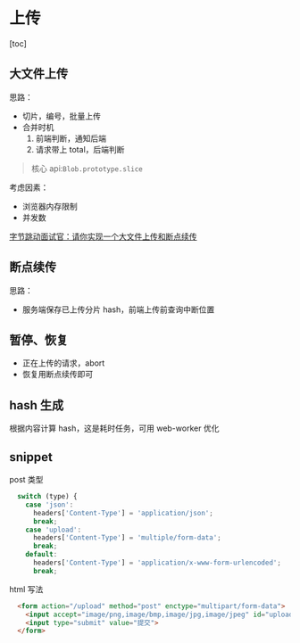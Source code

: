 # 上传
[toc]

## 大文件上传

思路：
- 切片，编号，批量上传
- 合并时机
    1. 前端判断，通知后端
    2. 请求带上 total，后端判断

> 核心 api:`Blob.prototype.slice`

考虑因素：
- 浏览器内存限制
- 并发数

[字节跳动面试官：请你实现一个大文件上传和断点续传](https://juejin.cn/post/6844904046436843527)

## 断点续传

思路：
- 服务端保存已上传分片 hash，前端上传前查询中断位置

## 暂停、恢复

- 正在上传的请求，abort
- 恢复用断点续传即可

## hash 生成

根据内容计算 hash，这是耗时任务，可用 web-worker 优化

## snippet

post 类型
```js
  switch (type) {
    case 'json':
      headers['Content-Type'] = 'application/json';
      break;
    case 'upload':
      headers['Content-Type'] = 'multiple/form-data';
      break;
    default:
      headers['Content-Type'] = 'application/x-www-form-urlencoded';
      break;
```

html 写法
```html
  <form action="/upload" method="post" enctype="multipart/form-data">
    <input accept="image/png,image/bmp,image/jpg,image/jpeg" id="uploadImage" name="img" type="file">
    <input type="submit" value="提交">
  </form>
```

